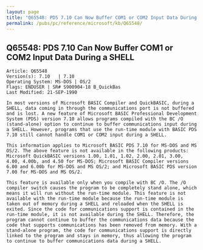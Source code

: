 ```yaml
---
layout: page
title: "Q65548: PDS 7.10 Can Now Buffer COM1 or COM2 Input Data During a SHELL"
permalink: /pubs/pc/reference/microsoft/kb/Q65548/
---
```


## Q65548: PDS 7.10 Can Now Buffer COM1 or COM2 Input Data During a SHELL

	Article: Q65548
	Version(s): 7.10   | 7.10
	Operating System: MS-DOS | OS/2
	Flags: ENDUSER | SR# S900904-18 B_QuickBas
	Last Modified: 21-SEP-1990
	
	In most versions of Microsoft BASIC Compiler and QuickBASIC, during a
	SHELL, data coming in through the communications port is not buffered
	and is lost. A new feature of Microsoft BASIC Professional Development
	System (PDS) version 7.10 allows programs compiled with the BC /O
	(stand-alone) option to continue to buffer communications input during
	a SHELL. However, programs that use the run-time module with BASIC PDS
	7.10 still cannot handle COM1 or COM2 input during a SHELL.
	
	This information applies to Microsoft BASIC PDS 7.10 for MS-DOS and MS
	OS/2. The above feature is not available in the following products:
	Microsoft QuickBASIC versions 1.00, 1.01, 1.02, 2.00, 2.01, 3.00,
	4.00, 4.00b, and 4.50 for MS-DOS; Microsoft BASIC Compiler versions
	6.00 and 6.00b for MS-DOS and MS OS/2; and Microsoft BASIC PDS version
	7.00 for MS-DOS and MS OS/2.
	
	This feature is available only when you compile with BC /O. The /O
	compiler switch causes the program to be completely stand alone, which
	means it will run without the run-time module. This feature is not
	available with the run-time module because the run-time module is
	taken out of memory during a SHELL and reloaded when the SHELL is
	exited. Since the code for communications support is contained in the
	run-time module, it is not available during the SHELL. Therefore, the
	program cannot continue to buffer the communications data because the
	code that supports communications has been removed from memory. With a
	stand-alone program, the code for communications support is directly
	linked to the program and stays in memory, thus allowing the program
	to continue to buffer communications data during a SHELL.

